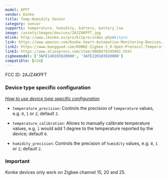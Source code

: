 ```yaml
---
model: KPFT
vendor: Konke
title: Temp-Humidity Sensor
category: sensor
supports: temperature, humidity, battery, battery_low
image: /assets/images/devices/2AJZ4KPFT.jpg
mlink: http://www.ikonke.us/pro/kitpro/index.php#kitpro
link: https://www.amazon.com/Konke-Smart-Automation-Monitoring-Devices/dp/B07QVXPHR9?th=1
link2: https://www.banggood.com/KONKE-Zigbee-3_0-Open-Protocol-Temperature-Humidity-Sensor-Environment-Air-Pressure-Smart-Home-From-Xiaomi-Eco-system-p-1551469.html
link3: https://www.aliexpress.com/item/4000478349402.html
zigbeemodel: ['3AFE140103020000', '3AFE220103020000']
compatible: [z2m]
---
```

FCC ID: 2AJZ4KPFT
### Device type specific configuration
*[How to use device type specific configuration](https://www.zigbee2mqtt.io/information/configuration)*


* `temperature_precision`: Controls the precision of `temperature` values,
e.g. `0`, `1` or `2`; default `2`.
* `temperature_calibration`: Allows to manually calibrate temperature values,
e.g. `1` would add 1 degree to the temperature reported by the device; default `0`.


* `humidity_precision`: Controls the precision of `humidity` values, e.g. `0`, `1` or `2`; default `2`.

### Important
Konke devices only work on Zigbee channel 15, 20 and 25. 

